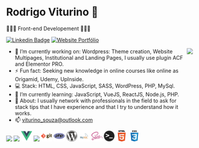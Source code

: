 
<!--
**rodrigoviturino/rodrigoviturino** is a ✨ _special_ ✨ repository because its `README.md` (this file) appears on your GitHub profile.
Here are some ideas to get you started:
- 🔭 I’m currently working on ...
- 🌱 I’m currently learning ...
- 👯 I’m looking to collaborate on ...
- 🤔 I’m looking for help with ...
- 💬 Ask me about ...
- 📫 How to reach me: ...
- 😄 Pronouns: ...
- ⚡ Fun fact: ...
--->

### <h1>Rodrigo Viturino 👋</h1>

👨🏻‍💻 Front-end Developement 👨🏻‍💻  

<a href="https://www.linkedin.com/in/felipefialho" rel="nofollow" ><img src="https://camo.githubusercontent.com/3de3a6348c0e6b6a913fbe25fec57b018080bef1/68747470733a2f2f696d672e736869656c64732e696f2f62616467652f2d4c696e6b6564496e2d626c75653f7374796c653d666c61742d737175617265266c6f676f3d4c696e6b6564696e266c6f676f436f6c6f723d7768697465266c696e6b3d68747470733a2f2f7777772e6c696e6b6564696e2e636f6d2f696e2f66656c6970656669616c686f" alt="Linkedin Badge" data-canonical-src="https://img.shields.io/badge/-LinkedIn-blue?style=flat-square&amp;logo=Linkedin&amp;logoColor=white&amp;link=https://www.linkedin.com/in/felipefialho" style="max-width:100%;"></a>
<a href="https://rodrigoviturino.com.br" rel="nofollow"><img src="https://img.shields.io/badge/Portfolio-rodrigoviturino.com.br-black" alt="Website Portfólio" data-canonical-src="https://img.shields.io/badge/Portfolio-rodrigoviturino.com.br-black" style="max-width:100%;" target="_blank"></a>

<img align="right" height="200" src="https://media.giphy.com/media/13HgwGsXF0aiGY/giphy.gif"/>

- 🔭 I’m currently working on: Wordpress: Theme creation, Website Multipages, Institutional and Landing Pages, I usually use plugin ACF and Elementor PRO.
- ⚡ Fun fact: Seeking new knowledge in online courses like online as Origamid, Udemy, UpInside.
- 💻 Stack: HTML, CSS, JavaScript, SASS, WordPress, PHP, MySql.
- 📘 I’m currently learning: JavaScript, VueJS, ReactJS, Node.js, PHP.
- 💬 About: I usually network with professionals in the field to ask for stack tips that I have experience and that I try to understand how it works. 
- 📫 viturino_souza@outlook.com

<code><a href="https://www.javascript.com/" target="_blank"><img height="30" src="https://www.vectorlogo.zone/logos/javascript/javascript-horizontal.svg"></a></code>
<code><a href="https://reactjs.org/" target="_blank"><img height="30" src="https://www.vectorlogo.zone/logos/reactjs/reactjs-ar21.svg"></a></code>
<code><img height="30" src="https://raw.githubusercontent.com/github/explore/80688e429a7d4ef2fca1e82350fe8e3517d3494d/topics/vue/vue.png"></code>
<code><a href="https://www.linux.org/" target="_blank"><img height="30" src="https://www.vectorlogo.zone/logos/linux/linux-ar21.svg"></a></code>
<code><img height="30" src="https://raw.githubusercontent.com/github/explore/80688e429a7d4ef2fca1e82350fe8e3517d3494d/topics/git/git.png"></code>
<code><img height="30" src="https://raw.githubusercontent.com/github/explore/80688e429a7d4ef2fca1e82350fe8e3517d3494d/topics/php/php.png"></code>
<code><img height="30" src="https://raw.githubusercontent.com/github/explore/80688e429a7d4ef2fca1e82350fe8e3517d3494d/topics/wordpress/wordpress.png"></code>
<code><img height="30" src="https://raw.githubusercontent.com/github/explore/80688e429a7d4ef2fca1e82350fe8e3517d3494d/topics/mysql/mysql.png"></code>
<code><img height="30" src="https://raw.githubusercontent.com/github/explore/80688e429a7d4ef2fca1e82350fe8e3517d3494d/topics/sass/sass.png"></code>
<code><img height="30" src="https://raw.githubusercontent.com/github/explore/80688e429a7d4ef2fca1e82350fe8e3517d3494d/topics/terminal/terminal.png"></code>
<code><img height="30" src="https://raw.githubusercontent.com/github/explore/80688e429a7d4ef2fca1e82350fe8e3517d3494d/topics/html/html.png"></code>
<code><img height="30" src="https://raw.githubusercontent.com/github/explore/80688e429a7d4ef2fca1e82350fe8e3517d3494d/topics/css/css.png"></code>
